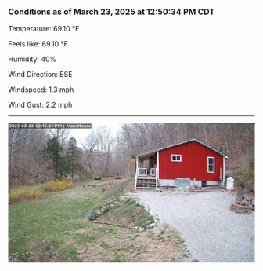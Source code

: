 ### Conditions as of March 23, 2025 at 12:50:34 PM CDT 

Temperature: 69.10 &deg;F

Feels like: 69.10 &deg;F

Humidity: 40%

Wind Direction: ESE

Windspeed: 1.3 mph

Wind Gust: 2.2 mph

---

<img src="./images/latest.jpeg"/>

